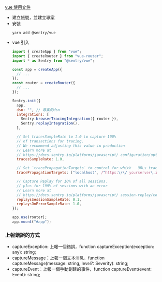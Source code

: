  [vue 使用文件](https://docs.sentry.io/platforms/javascript/guides/vue/)

- 建立帳號，並建立專案
- 安裝
  ```
  yarn add @sentry/vue
  ```
- vue 引入
  ```js
  import { createApp } from "vue";
  import { createRouter } from "vue-router";
  import * as Sentry from "@sentry/vue";

  const app = createApp({
    // ...
  });
  const router = createRouter({
    // ...
  });

  Sentry.init({
    app,
    dsn: "", // 專案的dsn
    integrations: [
      Sentry.browserTracingIntegration({ router }),
      Sentry.replayIntegration(),
    ],

    // Set tracesSampleRate to 1.0 to capture 100%
    // of transactions for tracing.
    // We recommend adjusting this value in production
    // Learn more at
    // https://docs.sentry.io/platforms/javascript/ configuration/options/#traces-sample-rate
    tracesSampleRate: 1.0,

    // Set `tracePropagationTargets` to control for which   URLs trace propagation should be enabled
    tracePropagationTargets: ["localhost", /^https:\/\/ yourserver\.io\/api/],

    // Capture Replay for 10% of all sessions,
    // plus for 100% of sessions with an error
    // Learn more at
    // https://docs.sentry.io/platforms/javascript/ session-replay/configuration/  #general-integration-configuration
    replaysSessionSampleRate: 0.1,
    replaysOnErrorSampleRate: 1.0,
  });

  app.use(router);
  app.mount("#app");
  ```

### 上報錯誤的方式
- captureException: 上報一個錯誤，function captureException(exception: any): string;
- captureMessage：上報一個文本消息，function captureMessage(message: string, level?: Severity): string;
- captureEvent：上報一個手動創建的事件，function captureEvent(event: Event): string;
